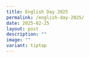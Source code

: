 ```yaml
---
title: English Day 2025
permalink: /english-day-2025/
date: 2025-02-25
layout: post
description: ""
image: ""
variant: tiptap
---
```

